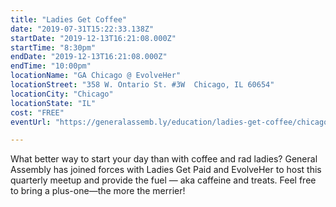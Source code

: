 ```yaml
---
title: "Ladies Get Coffee"
date: "2019-07-31T15:22:33.138Z"
startDate: "2019-12-13T16:21:08.000Z"
startTime: "8:30pm"
endDate: "2019-12-13T16:21:08.000Z"
endTime: "10:00pm"
locationName: "GA Chicago @ EvolveHer"
locationStreet: "358 W. Ontario St. #3W  Chicago, IL 60654"
locationCity: "Chicago"
locationState: "IL"
cost: "FREE"
eventUrl: "https://generalassemb.ly/education/ladies-get-coffee/chicago/85149"

---
```


What better way to start your day than with coffee and rad ladies? General Assembly has joined forces with Ladies Get Paid and EvolveHer to host this quarterly meetup and provide the fuel — aka caffeine and treats. Feel free to bring a plus-one—the more the merrier!

